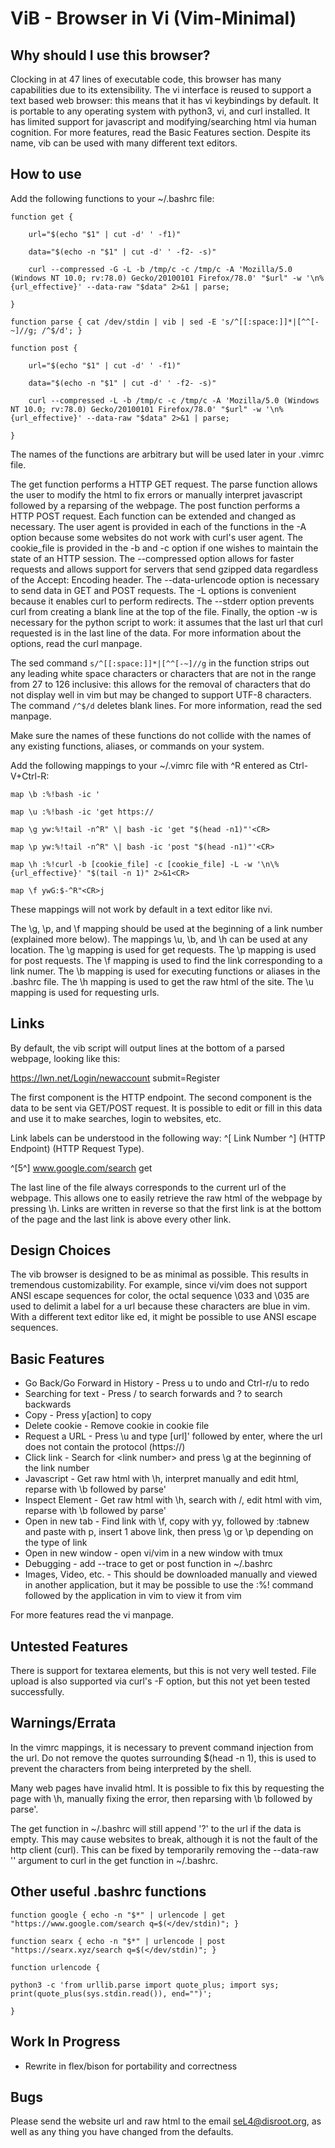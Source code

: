 ViB - Browser in Vi (Vim-Minimal)
=================================

Why should I use this browser?
------------------------------

Clocking in at 47 lines of executable code, this browser has many capabilities due to its extensibility. The vi interface is reused to support a text based web browser: this means that it has vi keybindings by default. It is portable to any operating system with python3, vi, and curl installed. It has limited support for javascript and modifying/searching html via human cognition. For more features, read the Basic Features section. Despite its name, vib can be used with many different text editors.

How to use
----------

Add the following functions to your ~/.bashrc file:

	function get { 

		url="$(echo "$1" | cut -d' ' -f1)"

		data="$(echo -n "$1" | cut -d' ' -f2- -s)"

		curl --compressed -G -L -b /tmp/c -c /tmp/c -A 'Mozilla/5.0 (Windows NT 10.0; rv:78.0) Gecko/20100101 Firefox/78.0' "$url" -w '\n%{url_effective}' --data-raw "$data" 2>&1 | parse;

	}

	function parse { cat /dev/stdin | vib | sed -E 's/^[[:space:]]*|[^^[-~]//g; /^$/d'; }

	function post { 

		url="$(echo "$1" | cut -d' ' -f1)"

		data="$(echo -n "$1" | cut -d' ' -f2- -s)"

		curl --compressed -L -b /tmp/c -c /tmp/c -A 'Mozilla/5.0 (Windows NT 10.0; rv:78.0) Gecko/20100101 Firefox/78.0' "$url" -w '\n%{url_effective}' --data-raw "$data" 2>&1 | parse;

	}

The names of the functions are arbitrary but will be used later in your .vimrc file. 

The get function performs a HTTP GET request. The parse function allows the user to modify the html to fix errors or manually interpret javascript followed by a reparsing of the webpage. The post function performs a HTTP POST request. Each function can be extended and changed as necessary. The user agent is provided in each of the functions in the -A option because some websites do not work with curl's user agent. The cookie_file is provided in the -b and -c option if one wishes to maintain the state of an HTTP session. The --compressed option allows for faster requests and allows support for servers that send gzipped data regardless of the Accept: Encoding header. The --data-urlencode option is necessary to send data in GET and POST requests. The -L options is convenient because it enables curl to perform redirects. The --stderr option prevents curl from creating a blank line at the top of the file. Finally, the option -w is necessary for the python script to work: it assumes that the last url that curl requested is in the last line of the data. For more information about the options, read the curl manpage. 

The sed command `s/^[[:space:]]*|[^^[-~]//g` in the function strips out any leading white space characters or characters that are not in the range from 27 to 126 inclusive: this allows for the removal of characters that do not display well in vim but may be changed to support UTF-8 characters. The command `/^$/d` deletes blank lines. For more information, read the sed manpage. 

Make sure the names of these functions do not collide with the names of any existing functions, aliases, or commands on your system.

Add the following mappings to your ~/.vimrc file with ^R entered as Ctrl-V+Ctrl-R:

	map \b :%!bash -ic '

	map \u :%!bash -ic 'get https://

	map \g yw:%!tail -n^R" \| bash -ic 'get "$(head -n1)"'<CR>

	map \p yw:%!tail -n^R" \| bash -ic 'post "$(head -n1)"'<CR>

	map \h :%!curl -b [cookie_file] -c [cookie_file] -L -w '\n\%{url_effective}' "$(tail -n 1)" 2>&1<CR>

	map \f ywG:$-^R"<CR>j

These mappings will not work by default in a text editor like nvi.

The \g, \p, and \f mapping should be used at the beginning of a link number (explained more below). The mappings \u, \b, and \h can be used at any location. The \g mapping is used for get requests. The \p mapping is used for post requests. The \f mapping is used to find the link corresponding to a link numer. The \b mapping is used for executing functions or aliases in the .bashrc file. The \h mapping is used to get the raw html of the site. The \u mapping is used for requesting urls.

Links
-----
By default, the vib script will output lines at the bottom of a parsed webpage, looking like this:

https://lwn.net/Login/newaccount submit=Register

The first component is the HTTP endpoint. The second component is the data to be sent via GET/POST request. It is possible to edit or fill in this data and use it to make searches, login to websites, etc.

Link labels can be understood in the following way: ^[ Link Number ^] (HTTP Endpoint) (HTTP Request Type). 

^[5^] www.google.com/search get

The last line of the file always corresponds to the current url of the webpage. This allows one to easily retrieve the raw html of the webpage by pressing \h. Links are written in reverse so that the first link is at the bottom of the page and the last link is above every other link.

Design Choices
--------------
The vib browser is designed to be as minimal as possible. This results in tremendous customizability. For example, since vi/vim does not support ANSI escape sequences for color, the octal sequence \033 and \035 are used to delimit a label for a url because these characters are blue in vim. With a different text editor like ed, it might be possible to use ANSI escape sequences.

Basic Features
--------------
- Go Back/Go Forward in History - Press u to undo and Ctrl-r/u to redo
- Searching for text - Press / to search forwards and ? to search backwards
- Copy - Press y[action] to copy
- Delete cookie - Remove cookie in cookie file
- Request a URL - Press \u and type [url]' followed by enter, where the url does not contain the protocol (https://)
- Click link - Search for \<link number\> and press \g at the beginning of the link number
- Javascript - Get raw html with \h, interpret manually and edit html, reparse with \b followed by parse'<CR>
- Inspect Element - Get raw html with \h, search with /, edit html with vim, reparse with \b followed by parse'<CR>
- Open in new tab - Find link with \f, copy with yy, followed by :tabnew and paste with p, insert 1 above link, then press \g or \p depending on the type of link
- Open in new window - open vi/vim in a new window with tmux
- Debugging - add --trace to get or post function in ~/.bashrc
- Images, Video, etc. - This should be downloaded manually and viewed in another application, but it may be possible to use the :%! command followed by the application in vim to view it from vim

For more features read the vi manpage.

Untested Features
-----------------
There is support for textarea elements, but this is not very well tested. File upload is also supported via curl's -F option, but this not yet been tested successfully.

Warnings/Errata
---------------
In the vimrc mappings, it is necessary to prevent command injection from the url. Do not remove the quotes surrounding $(head -n 1), this is used to prevent the characters from being interpreted by the shell.

Many web pages have invalid html. It is possible to fix this by requesting the page with \h, manually fixing the error, then reparsing with \b followed by parse'.

The get function in ~/.bashrc will still append '?' to the url if the data is empty. This may cause websites to break, although it is not the fault of the http client (curl). This can be fixed by temporarily removing the --data-raw '' argument to curl in the get function in ~/.bashrc.

Other useful .bashrc functions
----------------------
	function google { echo -n "$*" | urlencode | get "https://www.google.com/search q=$(</dev/stdin)"; } 

	function searx { echo -n "$*" | urlencode | post "https://searx.xyz/search q=$(</dev/stdin)"; }

	function urlencode { 

	python3 -c 'from urllib.parse import quote_plus; import sys; print(quote_plus(sys.stdin.read()), end="")'; 

	}

Work In Progress
----------------
- Rewrite in flex/bison for portability and correctness

Bugs
----
Please send the website url and raw html to the email seL4@disroot.org, as well as any thing you have changed from the defaults.
